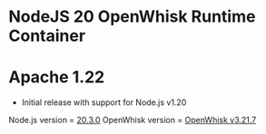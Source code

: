 <!--
#
# Licensed to the Apache Software Foundation (ASF) under one or more
# contributor license agreements.  See the NOTICE file distributed with
# this work for additional information regarding copyright ownership.
# The ASF licenses this file to You under the Apache License, Version 2.0
# (the "License"); you may not use this file except in compliance with
# the License.  You may obtain a copy of the License at
#
#     http://www.apache.org/licenses/LICENSE-2.0
#
# Unless required by applicable law or agreed to in writing, software
# distributed under the License is distributed on an "AS IS" BASIS,
# WITHOUT WARRANTIES OR CONDITIONS OF ANY KIND, either express or implied.
# See the License for the specific language governing permissions and
# limitations under the License.
#
-->

# NodeJS 20 OpenWhisk Runtime Container

# Apache 1.22
  - Initial release with support for Node.js v1.20

Node.js version = [20.3.0](https://nodejs.org/en/blog/release/v20.3.0/)
OpenWhisk version = [OpenWhisk v3.21.7](https://www.npmjs.com/package/openwhisk)
